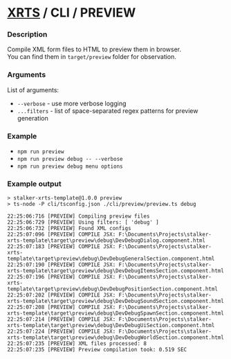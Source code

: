 # [XRTS](../../) / CLI / PREVIEW

### Description

Compile XML form files to HTML to preview them in browser. <br/>
You can find them in `target/preview` folder for observation.

### Arguments

List of arguments:

- `--verbose` - use more verbose logging
- `...filters` - list of space-separated regex patterns for preview generation

### Example

- `npm run preview`
- `npm run preview debug -- --verbose`
- `npm run preview debug menu options`

### Example output

```text
> stalker-xrts-template@1.0.0 preview
> ts-node -P cli/tsconfig.json ./cli/preview/preview.ts debug

22:25:06:716 [PREVIEW] Compiling preview files
22:25:06:729 [PREVIEW] Using filters: [ 'debug' ]
22:25:06:732 [PREVIEW] Found XML configs
22:25:07:096 [PREVIEW] COMPILE JSX: F:\Documents\Projects\stalker-xrts-template\target\preview\debug\DevDebugDialog.component.html
22:25:07:183 [PREVIEW] COMPILE JSX: F:\Documents\Projects\stalker-xrts-template\target\preview\debug\DevDebugGeneralSection.component.html
22:25:07:190 [PREVIEW] COMPILE JSX: F:\Documents\Projects\stalker-xrts-template\target\preview\debug\DevDebugItemsSection.component.html
22:25:07:196 [PREVIEW] COMPILE JSX: F:\Documents\Projects\stalker-xrts-template\target\preview\debug\DevDebugPositionSection.component.html
22:25:07:202 [PREVIEW] COMPILE JSX: F:\Documents\Projects\stalker-xrts-template\target\preview\debug\DevDebugSoundSection.component.html
22:25:07:208 [PREVIEW] COMPILE JSX: F:\Documents\Projects\stalker-xrts-template\target\preview\debug\DevDebugSpawnSection.component.html
22:25:07:214 [PREVIEW] COMPILE JSX: F:\Documents\Projects\stalker-xrts-template\target\preview\debug\DevDebugUiSection.component.html
22:25:07:224 [PREVIEW] COMPILE JSX: F:\Documents\Projects\stalker-xrts-template\target\preview\debug\DevDebugWorldSection.component.html
22:25:07:235 [PREVIEW] XML files processed: 8
22:25:07:235 [PREVIEW] Preview compilation took: 0.519 SEC
```
